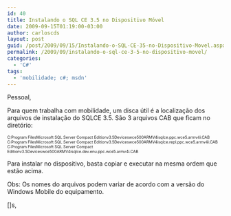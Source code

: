 ```yaml
---
id: 40
title: Instalando o SQL CE 3.5 no Dispositivo Móvel
date: 2009-09-15T01:19:00-03:00
author: carloscds
layout: post
guid: /post/2009/09/15/Instalando-o-SQL-CE-35-no-Dispositivo-Movel.aspx
permalink: /2009/09/instalando-o-sql-ce-3-5-no-dispositivo-movel/
categories:
  - 'C#'
tags:
  - 'mobilidade; c#; msdn'
---
```

Pessoal,

Para quem trabalha com mobilidade, um disca útil é a localização dos arquivos de instalação do SQLCE 3.5. São 3 arquivos CAB que ficam no diretório:

<span style="font-size: xx-small;">C:Program FilesMicrosoft SQL Server Compact Editionv3.5Deviceswce500ARMV4isqlce.ppc.wce5.armv4i.CAB<br /> C:Program FilesMicrosoft SQL Server Compact Editionv3.5Deviceswce500ARMV4isqlce.repl.ppc.wce5.armv4i.CAB<br /> C:Program FilesMicrosoft SQL Server Compact Editionv3.5Deviceswce500ARMV4isqlce.dev.enu.ppc.wce5.armv4i.CAB</span>

Para instalar no dispositivo, basta copiar e executar na mesma ordem que estão acima.

Obs: Os nomes do arquivos podem variar de acordo com a versão do Windows Mobile do equipamento.

[]s,